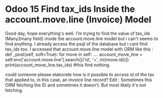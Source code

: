 
# Odoo 15 Find tax_ids Inside the account.move.line (Invoice) Model

Good day, hope everything's well.
I'm trying to find the value of tax_ids (Many2many field) inside the account.move.line model but i can't seems to find anything. I already access the psql of the database but i cant find tax_ids too.
I accessed that account.move.line model with ORM like this :
    def _post(self, soft=True):
        for move in self:
            ....
            account_move_line = self.env['account.move.line'].search([('id', '=', int(move.id))])
            print(account_move_line.tax_ids) #this find nothing

could someone please elaborate how is it possible to access id of the tax that applied to, in this case, an invoice line record?
Edit : Sometimes this ORM fetching the ID and sometimes it doesn't. But most likely it's not fetching.

        